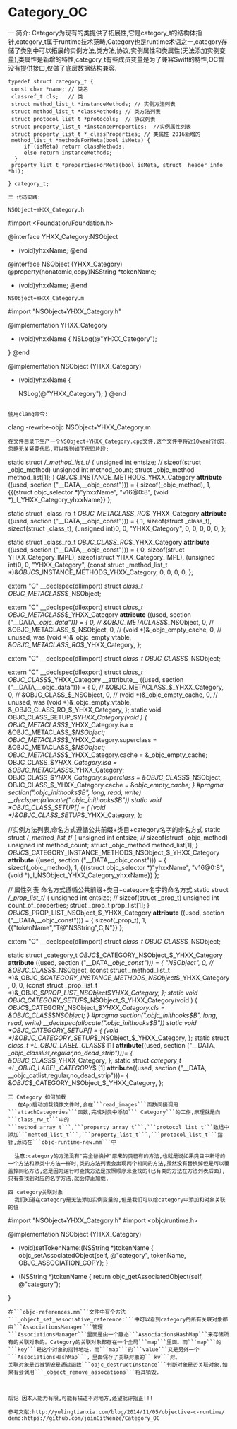 # Category_OC
一 简介:
        Category为现有的类提供了拓展性,它是category_t的结构体指针,category_t属于runtime技术范畴,Category也是runtime术语之一,category存储了类别中可以拓展的实例方法,类方法,协议,实例属性和类属性(无法添加实例变量),类属性是新增的特性,category_t有些成员变量是为了兼容Swift的特性,OC暂没有提供接口,仅做了底层数据结构兼容.
     
   ```
   typedef struct category_t {
    const char *name; // 类名
    classref_t cls;   // 类
    struct method_list_t *instanceMethods; // 实例方法列表
    struct method_list_t *classMethods; // 类方法列表
    struct protocol_list_t *protocols;  // 协议列表
    struct property_list_t *instanceProperties;  //实例属性列表
    struct property_list_t *_classProperties; // 类属性 2016新增的
    method_list_t *methodsForMeta(bool isMeta) {
        if (isMeta) return classMethods;
        else return instanceMethods;
     }
    property_list_t *propertiesForMeta(bool isMeta, struct  header_info *hi);
   
} category_t;

二 代码实践:

NSObject+YHXX_Category.h
```
#import <Foundation/Foundation.h>

@interface YHXX_Category:NSObject
- (void)yhxxName;
@end

@interface NSObject (YHXX_Category)
@property(nonatomic,copy)NSString *tokenName;
- (void)yhxxName;
@end
```
NSObject+YHXX_Category.m
```
#import "NSObject+YHXX_Category.h"

@implementation YHXX_Category
- (void)yhxxName
{
    NSLog(@"YHXX_Category");
    
}
@end

@implementation NSObject (YHXX_Category)
- (void)yhxxName
{
    
    NSLog(@"YHXX_Category");
}
@end
```

使用clang命令:
```
clang -rewrite-objc NSObject+YHXX_Category.m
```
在文件目录下生产一个NSObject+YHXX_Category.cpp文件,这个文件中将近10wan行代码,忽略无关紧要代码,可以找到如下代码片段:
```
static struct /*_method_list_t*/ {
	unsigned int entsize;  // sizeof(struct _objc_method)
	unsigned int method_count;
	struct _objc_method method_list[1];
} _OBJC_$_INSTANCE_METHODS_YHXX_Category __attribute__ ((used, section ("__DATA,__objc_const"))) = {
	sizeof(_objc_method),
	1,
	{{(struct objc_selector *)"yhxxName", "v16@0:8", (void *)_I_YHXX_Category_yhxxName}}
};

static struct _class_ro_t _OBJC_METACLASS_RO_$_YHXX_Category __attribute__ ((used, section ("__DATA,__objc_const"))) = {
	1, sizeof(struct _class_t), sizeof(struct _class_t), 
	(unsigned int)0, 
	0, 
	"YHXX_Category",
	0, 
	0, 
	0, 
	0, 
	0, 
};

static struct _class_ro_t _OBJC_CLASS_RO_$_YHXX_Category __attribute__ ((used, section ("__DATA,__objc_const"))) = {
	0, sizeof(struct YHXX_Category_IMPL), sizeof(struct YHXX_Category_IMPL), 
	(unsigned int)0, 
	0, 
	"YHXX_Category",
	(const struct _method_list_t *)&_OBJC_$_INSTANCE_METHODS_YHXX_Category,
	0, 
	0, 
	0, 
	0, 
};

extern "C" __declspec(dllimport) struct _class_t OBJC_METACLASS_$_NSObject;

extern "C" __declspec(dllexport) struct _class_t OBJC_METACLASS_$_YHXX_Category __attribute__ ((used, section ("__DATA,__objc_data"))) = {
	0, // &OBJC_METACLASS_$_NSObject,
	0, // &OBJC_METACLASS_$_NSObject,
	0, // (void *)&_objc_empty_cache,
	0, // unused, was (void *)&_objc_empty_vtable,
	&_OBJC_METACLASS_RO_$_YHXX_Category,
};

extern "C" __declspec(dllimport) struct _class_t OBJC_CLASS_$_NSObject;

extern "C" __declspec(dllexport) struct _class_t OBJC_CLASS_$_YHXX_Category __attribute__ ((used, section ("__DATA,__objc_data"))) = {
	0, // &OBJC_METACLASS_$_YHXX_Category,
	0, // &OBJC_CLASS_$_NSObject,
	0, // (void *)&_objc_empty_cache,
	0, // unused, was (void *)&_objc_empty_vtable,
	&_OBJC_CLASS_RO_$_YHXX_Category,
};
static void OBJC_CLASS_SETUP_$_YHXX_Category(void ) {
	OBJC_METACLASS_$_YHXX_Category.isa = &OBJC_METACLASS_$_NSObject;
	OBJC_METACLASS_$_YHXX_Category.superclass = &OBJC_METACLASS_$_NSObject;
	OBJC_METACLASS_$_YHXX_Category.cache = &_objc_empty_cache;
	OBJC_CLASS_$_YHXX_Category.isa = &OBJC_METACLASS_$_YHXX_Category;
	OBJC_CLASS_$_YHXX_Category.superclass = &OBJC_CLASS_$_NSObject;
	OBJC_CLASS_$_YHXX_Category.cache = &_objc_empty_cache;
}
#pragma section(".objc_inithooks$B", long, read, write)
__declspec(allocate(".objc_inithooks$B")) static void *OBJC_CLASS_SETUP[] = {
	(void *)&OBJC_CLASS_SETUP_$_YHXX_Category,
};

//实例方法列表,命名方式遵循公共前缀+类目+category名字的命名方式
static struct /*_method_list_t*/ {
	unsigned int entsize;  // sizeof(struct _objc_method)
	unsigned int method_count;
	struct _objc_method method_list[1];
} _OBJC_$_CATEGORY_INSTANCE_METHODS_NSObject_$_YHXX_Category __attribute__ ((used, section ("__DATA,__objc_const"))) = {
	sizeof(_objc_method),
	1,
	{{(struct objc_selector *)"yhxxName", "v16@0:8", (void *)_I_NSObject_YHXX_Category_yhxxName}}
};

// 属性列表 命名方式遵循公共前缀+类目+category名字的命名方式
static struct /*_prop_list_t*/ {
	unsigned int entsize;  // sizeof(struct _prop_t)
	unsigned int count_of_properties;
	struct _prop_t prop_list[1];
} _OBJC_$_PROP_LIST_NSObject_$_YHXX_Category __attribute__ ((used, section ("__DATA,__objc_const"))) = {
	sizeof(_prop_t),
	1,
	{{"tokenName","T@\"NSString\",C,N"}}
};

extern "C" __declspec(dllimport) struct _class_t OBJC_CLASS_$_NSObject;

static struct _category_t _OBJC_$_CATEGORY_NSObject_$_YHXX_Category __attribute__ ((used, section ("__DATA,__objc_const"))) = 
{
	"NSObject",
	0, // &OBJC_CLASS_$_NSObject,
	(const struct _method_list_t *)&_OBJC_$_CATEGORY_INSTANCE_METHODS_NSObject_$_YHXX_Category,
	0,
	0,
	(const struct _prop_list_t *)&_OBJC_$_PROP_LIST_NSObject_$_YHXX_Category,
};
static void OBJC_CATEGORY_SETUP_$_NSObject_$_YHXX_Category(void ) {
	_OBJC_$_CATEGORY_NSObject_$_YHXX_Category.cls = &OBJC_CLASS_$_NSObject;
}
#pragma section(".objc_inithooks$B", long, read, write)
__declspec(allocate(".objc_inithooks$B")) static void *OBJC_CATEGORY_SETUP[] = {
	(void *)&OBJC_CATEGORY_SETUP_$_NSObject_$_YHXX_Category,
};
static struct _class_t *L_OBJC_LABEL_CLASS_$ [1] __attribute__((used, section ("__DATA, __objc_classlist,regular,no_dead_strip")))= {
	&OBJC_CLASS_$_YHXX_Category,
};
static struct _category_t *L_OBJC_LABEL_CATEGORY_$ [1] __attribute__((used, section ("__DATA, __objc_catlist,regular,no_dead_strip")))= {
	&_OBJC_$_CATEGORY_NSObject_$_YHXX_Category,
};
```
三 Category 如何加载
   在App启动加载镜像文件时,会在```read_images```函数间接调用```attachCategories```函数,完成对类中添加``` Category```的工作,原理就是向```class_rw_t```中的```method_array_t```,```property_array_t```,```protocol_list_t```数组中添加```mehtod_list_t```,```property_list_t```,```protocol_list_t```指针,源码在```objc-runtime-new.mm```中

  注意:category的方法没有"完全替换掉"原来的类已有的方法,也就是说如果类目中新增的一个方法和原类中方法一样时,类的方法列表会出现两个相同的方法,虽然没有替换掉但是可以覆盖掉同名方法,这是因为运行时查找方法是按照顺序来查找的(已有类的方法在方法列表后面),只有查找到对应的名字方法,就会停止加载.

四 category关联对象
  我们知道在category是无法添加实例变量的,但是我们可以给category中添加和对象关联的值
   ```
#import "NSObject+YHXX_Category.h"
#import <objc/runtime.h>

@implementation NSObject (YHXX_Category)

- (void)setTokenName:(NSString *)tokenName
{
    objc_setAssociatedObject(self, @"category", tokenName, OBJC_ASSOCIATION_COPY);
}

- (NSString *)tokenName
{
    return objc_getAssociatedObject(self, @"category");
    
}
```
在```objc-references.mm```文件中有个方法```_object_set_associative_reference:```中可以看到category的所有关联对象都由```AssociationsManager```管理
```AssociationsManager```里面是由一个静态```AssociationsHashMap```来存储所有的关联对象的。Category的关联对象都存在一个全局```map```里面。而```map```的```key```是这个对象的指针地址，而```map```的```value```又是另外一个```AssociationsHashMap```，里面保存了关联对象的```kv```对。
关联对象是否被销毁是通过函数```objc_destructInstance```判断对象是否关联对象,如果有会调用```_object_remove_assocations```将其销毁.



后记 因本人能力有限,可能有描述不对地方,还望批评指正!!!

参考文献:http://yulingtianxia.com/blog/2014/11/05/objective-c-runtime/
demo:https://github.com/joinGitWenze/Category_OC




